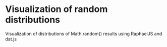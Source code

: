 # Visualization of random distributions

Visualization of distributions of Math.random() results using RaphaelJS and dat.js


